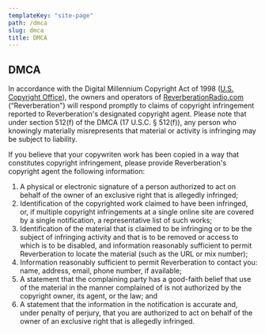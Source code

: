 ```yaml
---
templateKey: "site-page"
path: /dmca
slug: dmca
title: DMCA
---
```


## DMCA

In accordance with the Digital Millennium Copyright Act of 1998 ([U.S. Copyright Office](https://lcweb.loc.gov/copyright/)), the owners and operators of [ReverberationRadio.com](https://reverberationradio.com/) (“Reverberation") will respond promptly to claims of copyright infringement reported to Reverberation's designated copyright agent. Please note that under section 512(f) of the DMCA (17 U.S.C. § 512(f)), any person who knowingly materially misrepresents that material or activity is infringing may be subject to liability.

If you believe that your copywriten work has been copied in a way that constitutes copyright infringement, please provide Reverberation's copyright agent the following information:

1. A physical or electronic signature of a person authorized to act on behalf of the owner of an exclusive right that is allegedly infringed;
2. Identification of the copyrighted work claimed to have been infringed, or, if multiple copyright infringements at a single online site are covered by a single notification, a representative list of such works;
3. Identification of the material that is claimed to be infringing or to be the subject of infringing activity and that is to be removed or access to which is to be disabled, and information reasonably sufficient to permit Reverberation to locate the material (such as the URL or mix  number);
4. Information reasonably sufficient to permit Reverberation to contact you: name, address, email, phone number, if available;
5. A statement that the complaining party has a good-faith belief that use of the material in the manner complained of is not authorized by the copyright owner, its agent, or the law; and
 6. A statement that the information in the notification is accurate and, under penalty of perjury, that you are authorized to act on behalf of the owner of an exclusive right that is allegedly infringed.